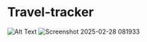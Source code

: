 # Travel-tracker

![Alt Text]()
![Screenshot 2025-02-28 081933](https://github.com/user-attachments/assets/f505de03-d95e-4068-976f-3636755d33f1)
